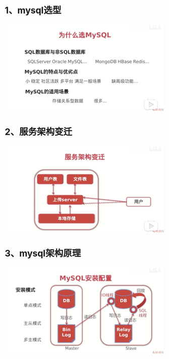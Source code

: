 # 1、mysql选型

![mysql选型](../images/filestore-3-1-1.png)

# 2、服务架构变迁

![服务架构变迁](../images/filestore-3-1-2.png)

# 3、mysql架构原理

![mysql选型](../images/filestore-3-1-3.png)